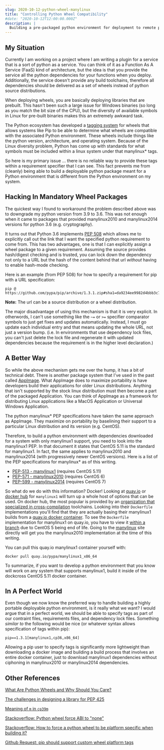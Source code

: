 ```yaml
---
slug: 2020-10-12-python-wheel-manylinux
title: "Controlling Python Wheel Compatibility"
#date: "2020-10-12T12:00:00.000Z"
description: |
  Building a pre-packaged python environment for deployment to remote python services.
---
```


## My Situation

Currently I am working on a project where I am writing a plugin for a service that is a sort of python as a service. You can think of it as a Function As A Service (FaaS) kind of architecture, but the idea is that you provide the service all the python dependencies for your functions when you deploy. Additionally, the service doesn't provide any build toolchains, therefore all dependencies should be delivered as a set of wheels instead of python source distributions.

<!--truncate-->

When deploying wheels, you are basically deploying libraries that are prebuilt. This hasn't been such a large issue for Windows binaries (so long as you match the bit size of the CPU), but the diversity of available symbols in Linux for pre-built binaries makes this an extremely awkward task.

The Python ecosystem has developed a [tagging system](https://www.python.org/dev/peps/pep-0425/) for wheels that allows systems like Pip to be able to determine what wheels are compatible with the associated Python environment. These wheels include things like the python version, architecture, and operating system. Because of the Linux diversity problem, Python has come up with standards for what symbols must be included within a linux system under that manylinux\* tags.

So here is my primary issue ... there is no reliable way to provide these tags within a requirement specifier that I can see. This fact prevents me from (cleanly) being able to build a deployable python package meant for a Python environment that is different from the Python environment on my system.

## Hacking In Mandatory Wheel Packages

The quickest way I found to workaround the problem described above was to downgrade my python version from 3.9 to 3.6. This was not enough when it came to packages that provided manylinux2010 and manylinux2014 versions for python 3.6 (e.g. cryptography).

It turns out that Python 3.6 implements [PEP 508](https://www.python.org/dev/peps/pep-0508/) which allows me to explicitly call out the link that I want the specified python requirement to come from. This has two advantages, one is that I can explicitly assign a wheel package to a given requirement. Assuming the source provides hash/digest checking and is trusted, you can lock down the dependency not only to a URL but the hash of the content behind that url _without_ having to enable hash-mode checking.

Here is an example (from PEP 508) for how to specify a requirement for pip with a URL specification:

```
pip @ https://github.com/pypa/pip/archive/1.3.1.zip#sha1=da9234ee9982d4bbb3c72346a6de940a148ea686
```

**Note:** The url can be a source distribution or a wheel distribution.

The major disadvantage of using this mechanism is that it is very explicit. In otherwords, I can't use something like the `~=` or `>=` specifier comparator symbols to just get fixes and updates automatically. Instead, I must go update each individual entry and that means updating the whole URL, not just a version bump. (i.e. In environments that use dependency lock files, you can't just delete the lock file and regenerate it with updated dependencies because the requirement is in the higher level declaration.)

## A Better Way

So while the above mechanism gets me over the hump, it has a bit of technical debt. There is another package system that I've used in the past called [AppImage](https://appimage.org/). What AppImage does to maximize portability is have developers build their applications for older Linux distributions. Anything that isn't supported by the stock linux distribution must then become a part of the packaged Application. You can think of AppImage as a framework for distributing Linux applications like a MacOS Application or Universal Windows Application.

The python manylinux\* PEP specifications have taken the same approach as AppImage. They maximize on portability by baselining their support to a particular Linux distribution and its version (e.g. CentOS).

Therefore, to build a python environment with dependencies downloaded for a system with only manylinux1 support, you need to look into the manylinux1 PEP. In that document it states that CentOS 5.11 is the standard for manylinux1. In fact, the same applies to manylinux2010 and manylinux2014 (with progressively newer CentOS versions). Here is a list of the PEP specifications for manylinux\* as of this writing.

- [PEP-513 - manylinux1](https://www.python.org/dev/peps/pep-0513/) (requires CentOS 5.11)
- [PEP-571 - manylinux2010](https://www.python.org/dev/peps/pep-0571/) (requires CentOS 6)
- [PEP-599 - manylinux2014](https://www.python.org/dev/peps/pep-0599/) (requires CentOS 7)

So what do we do with this information? Docker! Looking at [quay.io](https://quay.io/) or [docker hub](https://hub.docker.com/) for `manylinux1` will turn up a whole host of options that can be used. On docker hub, the most popular is provided by an [organization that specialized in cross-compilation](https://github.com/dockcross/dockcross) toolchains. Looking into their `Dockerfile` implementations you'll find that they are actually basing their manylinux1 builds from a [quay.io docker container](https://quay.io/repository/pypa/manylinux1_x86_64). To see the `Dockerfile` implementation for manylinux1 on quay.io, you have to view it [within a branch](https://github.com/pypa/manylinux/tree/manylinux1) due to CentOS 5 being end of life. Going to the [manylinux](https://github.com/pypa/manylinux) site directly will get you the manylinux2010 implementation at the time of this writing.

You can pull this quay.io manylinux1 container yourself with:

```
docker pull quay.io/pypa/manylinux1_x86_64
```

To summarize, if you want to develop a python environment that you know will work on any system that supports manylinux1, build it inside of the dockcross CentOS 5.11 docker container.

## In A Perfect World

Even though we now know the preferred way to handle building a highly portable deployable python environment, is it really what we want? I would argue that in a perfect world, we should be able to specify tags as part of our contraint files, requirements files, and dependency lock files. Something _similar to_ the following would be nice (or whatever syntax allows specification of tags within pip):

```
pip==1.3.1[manylinux1,cp36,x86_64]
```

Allowing a pip user to specify tags is significantly more lightweight than downloading a docker image and building a build process that involves an entire docker container, just to download manylinux1 dependencies without ciphoning in manylinux2010 or manylinux2014 dependencies.

## Other References

[What Are Python Wheels and Why Should You Care?](https://realpython.com/python-wheels/#building-a-pure-python-wheel)

[The challenges in designing a library for PEP 425](https://snarky.ca/the-challenges-in-designing-a-library-for-pep-425/)

[Meaning of `m` in `cp39m`](https://docs.python.org/2.3/whatsnew/section-pymalloc.html)

[Stackoverflow: Python wheel force ABI to "none"](https://stackoverflow.com/questions/36020189/python-wheel-force-abi-to-none)

[Stackoverflow: How to force a python wheel to be platform specific when building it?](https://stackoverflow.com/questions/45150304/how-to-force-a-python-wheel-to-be-platform-specific-when-building-it)

[Github Request: pip should support custom wheel platform tags](https://github.com/pypa/pip/issues/2875)
